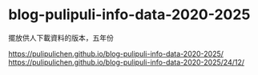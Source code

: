 # blog-pulipuli-info-data-2020-2025
擺放供人下載資料的版本，五年份

https://pulipulichen.github.io/blog-pulipuli-info-data-2020-2025/
https://pulipulichen.github.io/blog-pulipuli-info-data-2020-2025/24/12/